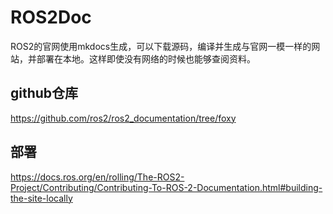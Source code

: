 # ROS2Doc

ROS2的官网使用mkdocs生成，可以下载源码，编译并生成与官网一模一样的网站，并部署在本地。这样即使没有网络的时候也能够查阅资料。

## github仓库

https://github.com/ros2/ros2_documentation/tree/foxy

## 部署

https://docs.ros.org/en/rolling/The-ROS2-Project/Contributing/Contributing-To-ROS-2-Documentation.html#building-the-site-locally